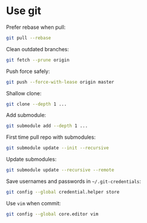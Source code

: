 # Use git

Prefer rebase when pull:

```sh
git pull --rebase
```

Clean outdated branches:

```sh
git fetch --prune origin
```

Push force safely:

```sh
git push --force-with-lease origin master
```

Shallow clone:

```sh
git clone --depth 1 ...
```

Add submodule:

```sh
git submodule add --depth 1 ...
```

First time pull repo with submodules:

```sh
git submodule update --init --recursive
```

Update submodules:

```sh
git submodule update --recursive --remote
```

Save usernames and passwords in `~/.git-credentials`:

```sh
git config --global credential.helper store
```

Use `vim` when commit:

```sh
git config --global core.editor vim
```
